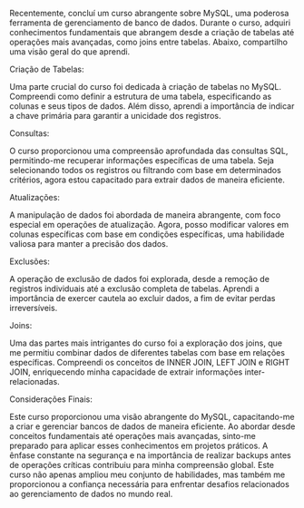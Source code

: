 Recentemente, concluí um curso abrangente sobre MySQL, uma poderosa ferramenta de gerenciamento de banco de dados. Durante o curso, adquiri conhecimentos fundamentais que abrangem desde a criação de tabelas até operações mais avançadas, como joins entre tabelas. Abaixo, compartilho uma visão geral do que aprendi.

Criação de Tabelas:

Uma parte crucial do curso foi dedicada à criação de tabelas no MySQL. Compreendi como definir a estrutura de uma tabela, especificando as colunas e seus tipos de dados. Além disso, aprendi a importância de indicar a chave primária para garantir a unicidade dos registros.

Consultas:

O curso proporcionou uma compreensão aprofundada das consultas SQL, permitindo-me recuperar informações específicas de uma tabela. Seja selecionando todos os registros ou filtrando com base em determinados critérios, agora estou capacitado para extrair dados de maneira eficiente.

Atualizações:

A manipulação de dados foi abordada de maneira abrangente, com foco especial em operações de atualização. Agora, posso modificar valores em colunas específicas com base em condições específicas, uma habilidade valiosa para manter a precisão dos dados.

Exclusões:

A operação de exclusão de dados foi explorada, desde a remoção de registros individuais até a exclusão completa de tabelas. Aprendi a importância de exercer cautela ao excluir dados, a fim de evitar perdas irreversíveis.

Joins:

Uma das partes mais intrigantes do curso foi a exploração dos joins, que me permitiu combinar dados de diferentes tabelas com base em relações específicas. Compreendi os conceitos de INNER JOIN, LEFT JOIN e RIGHT JOIN, enriquecendo minha capacidade de extrair informações inter-relacionadas.

Considerações Finais:

Este curso proporcionou uma visão abrangente do MySQL, capacitando-me a criar e gerenciar bancos de dados de maneira eficiente. Ao abordar desde conceitos fundamentais até operações mais avançadas, sinto-me preparado para aplicar esses conhecimentos em projetos práticos. A ênfase constante na segurança e na importância de realizar backups antes de operações críticas contribuiu para minha compreensão global. Este curso não apenas ampliou meu conjunto de habilidades, mas também me proporcionou a confiança necessária para enfrentar desafios relacionados ao gerenciamento de dados no mundo real.
